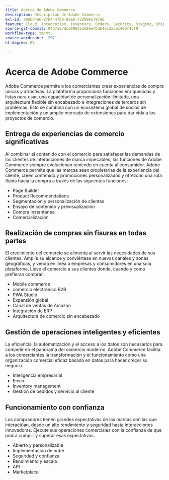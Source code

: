 ```yaml
---
title: Acerca de Adobe Commerce
description: Descripción de Adobe Commerce
exl-id: a9ebd4a6-87b4-47b9-8ae8-72d99e1797eb
feature: Cloud, Integration, Inventory, Orders, Security, Staging, Shipping/Delivery
source-git-commit: 94d7a57dcd006251e8eefbdb4ec3a5e140bf43f9
workflow-type: tm+mt
source-wordcount: '297'
ht-degree: 0%

---
```


# Acerca de Adobe Commerce

Adobe Commerce permite a los comerciantes crear experiencias de compra únicas y atractivas. La plataforma proporciona funciones enriquecidas y listas para usar, una capacidad de personalización ilimitada, una arquitectura flexible sin encabezado e integraciones de terceros sin problemas. Esto se combina con un ecosistema global de socios de implementación y un amplio mercado de extensiones para dar vida a los proyectos de comercio.

## Entrega de experiencias de comercio significativas

Al combinar el contenido con el comercio para satisfacer las demandas de los clientes de interacciones de marca impecables, las funciones de Adobe Commerce siempre evolucionan teniendo en cuenta al consumidor. Adobe Commerce permite que las marcas sean propietarias de la experiencia del cliente, creen contenido y promociones personalizados y ofrezcan una ruta fluida hacia la compra a través de las siguientes funciones:

- Page Builder
- Product Recommendations
- Segmentación y personalización de clientes
- Ensayo de contenido y previsualización
- Compra instantánea
- Comercialización

## Realización de compras sin fisuras en todas partes

El crecimiento del comercio se alimenta al servir las necesidades de sus clientes. Amplíe su alcance y conviértase en nuevos canales y zonas geográficas, y venda en línea a empresas y consumidores en una sola plataforma. Lleve el comercio a sus clientes donde, cuando y como prefieran comprar.

- Mobile commerce
- comercio electrónico B2B
- PWA Studio
- Expansión global
- Canal de ventas de Amazon
- Integración de ERP
- Arquitectura de comercio sin encabezado

## Gestión de operaciones inteligentes y eficientes

La eficiencia, la automatización y el acceso a los datos son necesarios para competir en el panorama del comercio moderno. Adobe Commerce facilita a los comerciantes la transformación y el funcionamiento como una organización comercial eficaz basada en datos para hacer crecer su negocio.

- Inteligencia empresarial
- Envío
- Inventory management
- Gestión de pedidos y servicio al cliente

## Funcionamiento con confianza

Los compradores tienen grandes expectativas de las marcas con las que interactúan, desde un alto rendimiento y seguridad hasta interacciones innovadoras. Ejecute sus operaciones comerciales con la confianza de que podrá cumplir y superar esas expectativas.

- Abierto y personalizable
- Implementación de nube
- Seguridad y confianza
- Rendimiento y escala
- API
- Marketplace
